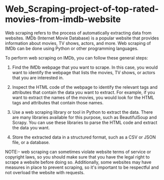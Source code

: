 # Web_Scraping-project-of-top-rated-movies-from-imdb-website

Web scraping refers to the process of automatically extracting data from websites. 
IMDb (Internet Movie Database) is a popular website that provides information about movies, TV shows, actors, and more. 
Web scraping of IMDb can be done using Python or other programming languages.

To perform web scraping on IMDb, you can follow these general steps:

1. Find the IMDb webpage that you want to scrape. In this case, you would want to identify the webpage that lists the movies, TV shows, or actors that you are interested    in.

2. Inspect the HTML code of the webpage to identify the relevant tags and attributes that contain the data you want to extract. For example, if you want to extract the names of the movies, you would look for the HTML tags and attributes that contain those names.

3. Use a web scraping library or tool in Python to extract the data. There are many libraries available for this purpose, such as BeautifulSoup and Scrapy. You can use these libraries to parse the HTML code and extract the data you want.

4. Store the extracted data in a structured format, such as a CSV or JSON file, or a database.


NOTE:- web scraping can sometimes violate website terms of service or copyright laws, so you should make sure that you have the legal right to scrape a website before   doing so. Additionally, some websites may have measures in place to prevent scraping, so it's important to be respectful and not overload the website with requests.
